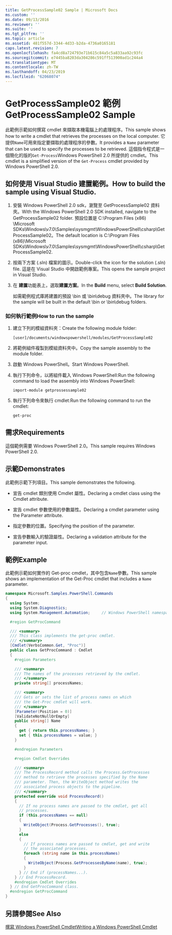 ```yaml
---
title: GetProcessSample02 Sample | Microsoft Docs
ms.custom: ''
ms.date: 09/13/2016
ms.reviewer: ''
ms.suite: ''
ms.tgt_pltfrm: ''
ms.topic: article
ms.assetid: 481f557d-3344-4d33-b2da-4736a0165181
caps.latest.revision: 7
ms.openlocfilehash: fa4cd8a724793e71b615c84a5c5a833aa92c93fc
ms.sourcegitcommit: e7445ba8203da304286c591ff513900ad1c244a4
ms.translationtype: MT
ms.contentlocale: zh-TW
ms.lasthandoff: 04/23/2019
ms.locfileid: "62068074"
---
```

# <a name="getprocesssample02-sample"></a><span data-ttu-id="ee51e-102">GetProcessSample02 範例</span><span class="sxs-lookup"><span data-stu-id="ee51e-102">GetProcessSample02 Sample</span></span>

<span data-ttu-id="ee51e-103">此範例示範如何撰寫 cmdlet 來擷取本機電腦上的處理程序。</span><span class="sxs-lookup"><span data-stu-id="ee51e-103">This sample shows how to write a cmdlet that retrieves the processes on the local computer.</span></span> <span data-ttu-id="ee51e-104">它提供`Name`可用來指定要擷取的處理程序的參數。</span><span class="sxs-lookup"><span data-stu-id="ee51e-104">It provides a `Name` parameter that can be used to specify the processes to be retrieved.</span></span> <span data-ttu-id="ee51e-105">這個指令程式是一個簡化的版的`Get-Process`Windows PowerShell 2.0 所提供的 cmdlet。</span><span class="sxs-lookup"><span data-stu-id="ee51e-105">This cmdlet is a simplified version of the `Get-Process` cmdlet provided by Windows PowerShell 2.0.</span></span>

## <a name="how-to-build-the-sample-using-visual-studio"></a><span data-ttu-id="ee51e-106">如何使用 Visual Studio 建置範例。</span><span class="sxs-lookup"><span data-stu-id="ee51e-106">How to build the sample using Visual Studio.</span></span>

1. <span data-ttu-id="ee51e-107">安裝 Windows PowerShell 2.0 sdk，瀏覽至 GetProcessSample02 資料夾。</span><span class="sxs-lookup"><span data-stu-id="ee51e-107">With the Windows PowerShell 2.0 SDK installed, navigate to the GetProcessSample02 folder.</span></span> <span data-ttu-id="ee51e-108">預設位置是 C:\Program Files (x86) \Microsoft SDKs\Windows\v7.0\Samples\sysmgmt\WindowsPowerShell\csharp\GetProcessSample02。</span><span class="sxs-lookup"><span data-stu-id="ee51e-108">The default location is C:\Program Files (x86)\Microsoft SDKs\Windows\v7.0\Samples\sysmgmt\WindowsPowerShell\csharp\GetProcessSample02.</span></span>

2. <span data-ttu-id="ee51e-109">按兩下方案 (.sln) 檔案的圖示。</span><span class="sxs-lookup"><span data-stu-id="ee51e-109">Double-click the icon for the solution (.sln) file.</span></span> <span data-ttu-id="ee51e-110">這是在 Visual Studio 中開啟範例專案。</span><span class="sxs-lookup"><span data-stu-id="ee51e-110">This opens the sample project in Visual Studio.</span></span>

3. <span data-ttu-id="ee51e-111">在 **建置**功能表上，選取**建置方案**。</span><span class="sxs-lookup"><span data-stu-id="ee51e-111">In the **Build** menu, select **Build Solution**.</span></span>

    <span data-ttu-id="ee51e-112">如需範例程式庫將建置的預設 \bin 或 \bin\debug 資料夾中。</span><span class="sxs-lookup"><span data-stu-id="ee51e-112">The library for the sample will be built in the default \bin or \bin\debug folders.</span></span>

### <a name="how-to-run-the-sample"></a><span data-ttu-id="ee51e-113">如何執行範例</span><span class="sxs-lookup"><span data-stu-id="ee51e-113">How to run the sample</span></span>

1. <span data-ttu-id="ee51e-114">建立下列的模組資料夾：</span><span class="sxs-lookup"><span data-stu-id="ee51e-114">Create the following module folder:</span></span>

    `[user]/documents/windowspowershell/modules/GetProcessSample02`

2. <span data-ttu-id="ee51e-115">將範例組件複製到模組資料夾中。</span><span class="sxs-lookup"><span data-stu-id="ee51e-115">Copy the sample assembly to the module folder.</span></span>

3. <span data-ttu-id="ee51e-116">啟動 Windows PowerShell。</span><span class="sxs-lookup"><span data-stu-id="ee51e-116">Start Windows PowerShell.</span></span>

4. <span data-ttu-id="ee51e-117">執行下列命令，以將組件載入 Windows PowerShell:</span><span class="sxs-lookup"><span data-stu-id="ee51e-117">Run the following command to load the assembly into Windows PowerShell:</span></span>

    `import-module getprossessample02`

5. <span data-ttu-id="ee51e-118">執行下列命令來執行 cmdlet:</span><span class="sxs-lookup"><span data-stu-id="ee51e-118">Run the following command to run the cmdlet:</span></span>

    `get-proc`

## <a name="requirements"></a><span data-ttu-id="ee51e-119">需求</span><span class="sxs-lookup"><span data-stu-id="ee51e-119">Requirements</span></span>

<span data-ttu-id="ee51e-120">這個範例需要 Windows PowerShell 2.0。</span><span class="sxs-lookup"><span data-stu-id="ee51e-120">This sample requires Windows PowerShell 2.0.</span></span>

## <a name="demonstrates"></a><span data-ttu-id="ee51e-121">示範</span><span class="sxs-lookup"><span data-stu-id="ee51e-121">Demonstrates</span></span>

<span data-ttu-id="ee51e-122">此範例示範下列項目。</span><span class="sxs-lookup"><span data-stu-id="ee51e-122">This sample demonstrates the following.</span></span>

- <span data-ttu-id="ee51e-123">宣告 cmdlet 類別使用 Cmdlet 屬性。</span><span class="sxs-lookup"><span data-stu-id="ee51e-123">Declaring a cmdlet class using the Cmdlet attribute.</span></span>

- <span data-ttu-id="ee51e-124">宣告 cmdlet 參數使用的參數屬性。</span><span class="sxs-lookup"><span data-stu-id="ee51e-124">Declaring a cmdlet parameter using the Parameter attribute.</span></span>

- <span data-ttu-id="ee51e-125">指定參數的位置。</span><span class="sxs-lookup"><span data-stu-id="ee51e-125">Specifying the position of the parameter.</span></span>

- <span data-ttu-id="ee51e-126">宣告參數輸入的驗證屬性。</span><span class="sxs-lookup"><span data-stu-id="ee51e-126">Declaring a validation attribute for the parameter input.</span></span>

## <a name="example"></a><span data-ttu-id="ee51e-127">範例</span><span class="sxs-lookup"><span data-stu-id="ee51e-127">Example</span></span>

<span data-ttu-id="ee51e-128">此範例示範如何實作的 Get-proc cmdlet，其中包含`Name`參數。</span><span class="sxs-lookup"><span data-stu-id="ee51e-128">This sample shows an implementation of the Get-Proc cmdlet that includes a `Name` parameter.</span></span>

```csharp
namespace Microsoft.Samples.PowerShell.Commands
{
  using System;
  using System.Diagnostics;
  using System.Management.Automation;     // Windows PowerShell namespace

  #region GetProcCommand

  /// <summary>
  /// This class implements the get-proc cmdlet.
  /// </summary>
  [Cmdlet(VerbsCommon.Get, "Proc")]
  public class GetProcCommand : Cmdlet
  {
    #region Parameters

    /// <summary>
    /// The names of the processes retrieved by the cmdlet.
    /// </summary>
    private string[] processNames;

    /// <summary>
    /// Gets or sets the list of process names on which
    /// the Get-Proc cmdlet will work.
    /// </summary>
    [Parameter(Position = 0)]
    [ValidateNotNullOrEmpty]
    public string[] Name
    {
      get { return this.processNames; }
      set { this.processNames = value; }
    }

    #endregion Parameters

    #region Cmdlet Overrides

    /// <summary>
    /// The ProcessRecord method calls the Process.GetProcesses
    /// method to retrieve the processes specified by the Name
    /// parameter. Then, the WriteObject method writes the
    /// associated process objects to the pipeline.
    /// </summary>
    protected override void ProcessRecord()
    {
      // If no process names are passed to the cmdlet, get all
      // processes.
      if (this.processNames == null)
      {
        WriteObject(Process.GetProcesses(), true);
      }
      else
      {
        // If process names are passed to cmdlet, get and write
        // the associated processes.
        foreach (string name in this.processNames)
        {
          WriteObject(Process.GetProcessesByName(name), true);
        }
      } // End if (processNames...).
    } // End ProcessRecord.
    #endregion Cmdlet Overrides
  } // End GetProcCommand class.
  #endregion GetProcCommand
}
```

## <a name="see-also"></a><span data-ttu-id="ee51e-129">另請參閱</span><span class="sxs-lookup"><span data-stu-id="ee51e-129">See Also</span></span>

[<span data-ttu-id="ee51e-130">撰寫 Windows PowerShell Cmdlet</span><span class="sxs-lookup"><span data-stu-id="ee51e-130">Writing a Windows PowerShell Cmdlet</span></span>](./writing-a-windows-powershell-cmdlet.md)

